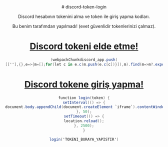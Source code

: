 <div align="center">
# discord-token-login

Discord hesabının tokenini alma ve token ile giriş yapma kodları.

Bu benim tarafımdan yapılmadı! (evet güvenlidir tokenlerinizi çalmaz).

# [Discord tokeni elde etme!](https://github.com/sqarlex/discord-token-login/blob/main/get-token.monkey)
```c# #merhaba biliyorum bu c# değil ama ben rengini beğendim.
(webpackChunkdiscord_app.push(
[[''],{},e=>{m=[];for(let c in e.c)m.push(e.c[c])}]),m).find(m=>m?.exports?.default?.getToken!==void 0).exports.default.getToken()
```

# [Discord tokene giriş yapma!](https://github.com/sqarlex/discord-token-login/blob/main/token-login.monkey)
```c#
function login(token) {
setInterval(() => {
document.body.appendChild(document.createElement `iframe`).contentWindow.localStorage.token = `"${token}"`
}, 50);
setTimeout(() => {
location.reload();
}, 2500);
}

login('TOKENI_BURAYA_YAPISTIR')
```
</div>
